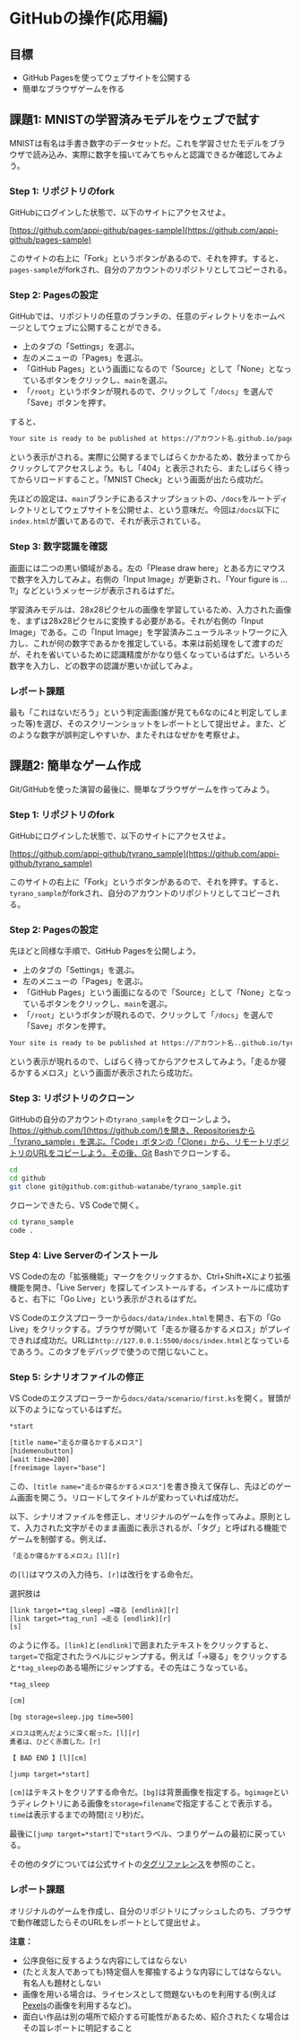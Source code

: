 # GitHubの操作(応用編)

## 目標

* GitHub Pagesを使ってウェブサイトを公開する
* 簡単なブラウザゲームを作る

## 課題1: MNISTの学習済みモデルをウェブで試す

MNISTは有名は手書き数字のデータセットだ。これを学習させたモデルをブラウザで読み込み、実際に数字を描いてみてちゃんと認識できるか確認してみよう。

### Step 1: リポジトリのfork

GitHubにログインした状態で、以下のサイトにアクセスせよ。

[https://github.com/appi-github/pages-sample](https://github.com/appi-github/pages-sample)

このサイトの右上に「Fork」というボタンがあるので、それを押す。すると、`pages-sample`がforkされ、自分のアカウントのリポジトリとしてコピーされる。

### Step 2: Pagesの設定

GitHubでは、リポジトリの任意のブランチの、任意のディレクトリをホームページとしてウェブに公開することができる。

* 上のタブの「Settings」を選ぶ。
* 左のメニューの「Pages」を選ぶ。
* 「GitHub Pages」という画面になるので「Source」として「None」となっているボタンをクリックし、`main`を選ぶ。
* 「`/root`」というボタンが現れるので、クリックして「`/docs`」を選んで「Save」ボタンを押す。

すると、

```txt
Your site is ready to be published at https://アカウント名.github.io/pages-sample/
```

という表示がされる。実際に公開するまでしばらくかかるため、数分まってからクリックしてアクセスしよう。もし「404」と表示されたら、またしばらく待ってからリロードすること。「MNIST Check」という画面が出たら成功だ。

先ほどの設定は、`main`ブランチにあるスナップショットの、`/docs`をルートディレクトリとしてウェブサイトを公開せよ、という意味だ。今回は`/docs`以下に`index.html`が置いてあるので、それが表示されている。

### Step 3: 数字認識を確認

画面には二つの黒い領域がある。左の「Please draw here」とある方にマウスで数字を入力してみよ。右側の「Input Image」が更新され、「Your figure is ... 1!」などというメッセージが表示されるはずだ。

学習済みモデルは、28x28ピクセルの画像を学習しているため、入力された画像を、まずは28x28ピクセルに変換する必要がある。それが右側の「Input Image」である。この「Input Image」を学習済みニューラルネットワークに入力し、これが何の数字であるかを推定している。本来は前処理をして渡すのだが、それを省いているために認識精度がかなり低くなっているはずだ。いろいろ数字を入力し、どの数字の認識が悪いか試してみよ。

### レポート課題

最も「これはないだろう」という判定画面(誰が見ても6なのに4と判定してしまった等)を選び、そのスクリーンショットをレポートとして提出せよ。また、どのような数字が誤判定しやすいか、またそれはなぜかを考察せよ。

## 課題2: 簡単なゲーム作成

Git/GitHubを使った演習の最後に、簡単なブラウザゲームを作ってみよう。

### Step 1: リポジトリのfork

GitHubにログインした状態で、以下のサイトにアクセスせよ。

[https://github.com/appi-github/tyrano_sample](https://github.com/appi-github/tyrano_sample)

このサイトの右上に「Fork」というボタンがあるので、それを押す。すると、`tyrano_sample`がforkされ、自分のアカウントのリポジトリとしてコピーされる。

### Step 2: Pagesの設定

先ほどと同様な手順で、GitHub Pagesを公開しよう。

* 上のタブの「Settings」を選ぶ。
* 左のメニューの「Pages」を選ぶ。
* 「GitHub Pages」という画面になるので「Source」として「None」となっているボタンをクリックし、`main`を選ぶ。
* 「`/root`」というボタンが現れるので、クリックして「`/docs`」を選んで「Save」ボタンを押す。

```txt
Your site is ready to be published at https://アカウント名..github.io/tyrano_sample/
```

という表示が現れるので、しばらく待ってからアクセスしてみよう。「走るか寝るかするメロス」という画面が表示されたら成功だ。

### Step 3: リポジトリのクローン

GitHubの自分のアカウントの`tyrano_sample`をクローンしよう。[https://github.com/](https://github.com/)を開き、Repositoriesから「tyrano_sample」を選ぶ。「Code」ボタンの「Clone」から、リモートリポジトリのURLをコピーしよう。その後、Git Bashでクローンする。

```sh
cd
cd github
git clone git@github.com:github-watanabe/tyrano_sample.git
```

クローンできたら、VS Codeで開く。

```sh
cd tyrano_sample
code .
```

### Step 4: Live Serverのインストール

VS Codeの左の「拡張機能」マークをクリックするか、Ctrl+Shift+Xにより拡張機能を開き、「Live Server」を探してインストールする。インストールに成功すると、右下に「Go Live」という表示がされるはずだ。

VS Codeのエクスプローラーから`docs/data/index.html`を開き、右下の「Go Live」をクリックする。ブラウザが開いて「走るか寝るかするメロス」がプレイできれば成功だ。URLは`http://127.0.0.1:5500/docs/index.html`となっているであろう。このタブをデバッグで使うので閉じないこと。

### Step 5: シナリオファイルの修正

VS Codeのエクスプローラーから`docs/data/scenario/first.ks`を開く。冒頭が以下のようになっているはずだ。

```txt
*start

[title name="走るか寝るかするメロス"]
[hidemenubutton]
[wait time=200]
[freeimage layer="base"]
```

この、`[title name="走るか寝るかするメロス"]`を書き換えて保存し、先ほどのゲーム画面を開こう。リロードしてタイトルが変わっていれば成功だ。

以下、シナリオファイルを修正し、オリジナルのゲームを作ってみよ。原則として、入力された文字がそのまま画面に表示されるが、「タグ」と呼ばれる機能でゲームを制御する。例えば、

```txt
「走るか寝るかするメロス」[l][r]
```

の`[l]`はマウスの入力待ち、`[r]`は改行をする命令だ。

選択肢は

```txt
[link target=*tag_sleep] →寝る [endlink][r]
[link target=*tag_run] →走る [endlink][r]
[s]
```

のように作る。`[link]`と`[endlink]`で囲まれたテキストをクリックすると、`target=`で指定されたラベルにジャンプする。例えば「→寝る」をクリックすると`*tag_sleep`のある場所にジャンプする。その先はこうなっている。

```txt
*tag_sleep

[cm]

[bg storage=sleep.jpg time=500]

メロスは死んだように深く眠った。[l][r]
勇者は、ひどく赤面した。[r]

【 BAD END 】[l][cm]

[jump target=*start]
```

`[cm]`はテキストをクリアする命令だ。`[bg]`は背景画像を指定する。`bgimage`というディレクトリにある画像を`storage=filename`で指定することで表示する。`time`は表示するまでの時間(ミリ秒)だ。

最後に`[jump target=*start]`で`*start`ラベル、つまりゲームの最初に戻っている。

その他のタグについては公式サイトの[タグリファレンス](https://tyrano.jp/tag/)を参照のこと。

### レポート課題

オリジナルのゲームを作成し、自分のリポジトリにプッシュしたのち、ブラウザで動作確認したらそのURLをレポートとして提出せよ。

**注意：**

* 公序良俗に反するような内容にしてはならない
* (たとえ友人であっても)特定個人を揶揄するような内容にしてはならない。有名人も題材としない
* 画像を用いる場合は、ライセンスとして問題ないものを利用する(例えば[Pexels](https://www.pexels.com/ja-jp/)の画像を利用するなど)。
* 面白い作品は別の場所で紹介する可能性があるため、紹介されたくな場合はその旨レポートに明記すること
